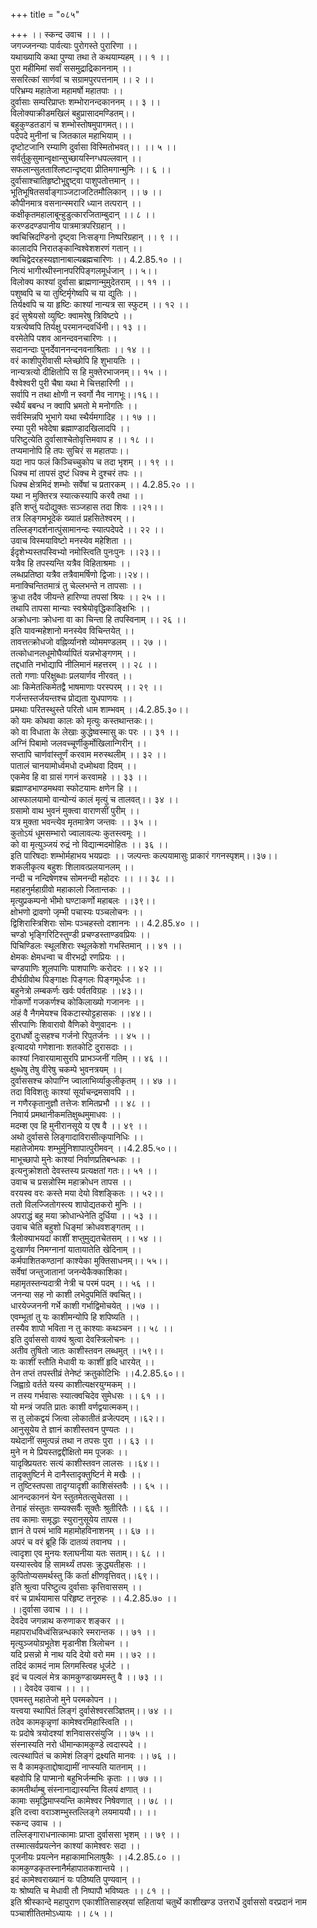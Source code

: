 +++
title = "०८५"

+++
।। स्कन्द उवाच ।। ।।  
जगज्जनन्याः पार्वत्याः पुरोगस्ते पुरारिणा ।।  
यथाख्यायि कथा पुण्या तथा ते कथयाम्यहम् ।। १ ।।  
पुरा महीमिमां सर्वां ससमुद्राद्रिकाननाम् ।।  
ससरित्कां सार्णवां च सग्रामपुरपत्तनाम् ।। २ ।।  
परिभ्रम्य महातेजा महामर्षो महातपाः ।।  
दुर्वासाः सम्परिप्राप्तः शम्भोरानन्दकाननम् ।। ३ ।।  
विलोक्याक्रीडमखिलं बहुप्रासादमण्डितम्।।  
बहुकुण्डतडागं च शम्भोस्तोषमुपागमत्।।।  
पदेपदे मुनीनां च जितकाल महाभियाम् ।।  
दृष्टोटजानि रम्याणि दुर्वासा विस्मितोभवत्।। ।। ५ ।।  
सर्वर्तुकुसुमान्वृक्षान्सुच्छायस्निग्धपल्लवान् ।।  
सफलान्सुलताश्लिष्टान्दृष्ट्वा प्रीतिमगान्मुनिः ।। ६ ।।  
दुर्वासाश्चातिहृष्टोभू्द्दृष्ट्वा पाशुपतोत्तमान् ।।  
भूतिभूषितसर्वाङ्गाञ्जटाजटितमौलिकान् ।। ७ ।।  
कौपीनमात्र वसनान्स्मरारि ध्यान तत्परान् ।।  
कक्षीकृतमहालाबून्हुडुत्कारजिताम्बुदान् ।। ८ ।।  
करण्डदण्डपानीय पात्रमात्रपरिग्रहान् ।।  
क्वचित्त्रिदण्डिनो दृष्ट्वा निःसङ्गा निष्परिग्रहान् ।। ९ ।।  
कालादपि निरातङ्कान्विश्वेशशरणं गतान् ।।  
क्वचिद्वेदरहस्यज्ञानाबाल्यब्रह्मचारिणः ।। 4.2.85.१० ।।  
नित्यं भागीरथीस्नानपरिपिङ्गलमूर्धजान् ।। ५।।  
विलोक्य काश्यां दुर्वासा ब्राह्मणान्मुमुदेतराम् ।। ११ ।।  
पशुष्वपि च या तुष्टिर्मृगेष्वपि च या द्युतिः ।।  
तिर्यक्ष्वपि च या हृष्टिः काश्यां नान्यत्र सा स्फुटम् ।। १२ ।।  
इदं सुश्रेयसो व्युष्टिः क्वामरेषु त्रिविष्टपे ।।  
यत्रत्येष्वपि तिर्यक्षु परमानन्दवर्धिनी।। १३ ।।  
वरमेतेपि पशव आनन्दवनचारिणः ।।  
सदानन्दाः पुनर्देवाननन्दनवनाश्रिताः ।। १४ ।।  
वरं काशीपुरीवासी म्लेच्छोपि हि शुभायतिः ।।  
नान्यत्रत्यो दीक्षितोपि स हि मुक्तेरभाजनम्।। १५ ।।  
वैश्वेश्वरी पुरी चैषा यथा मे चित्तहारिणी ।।  
सर्वापि न तथा क्षोणी न स्वर्गो नैव नागभूः।।१६।।  
स्थैर्यं बबन्ध न क्वापि भ्रमतो मे मनोगतिः ।।  
सर्वस्मिन्नपि भूभागे यथा स्थैर्यमगादिह ।। १७ ।।  
रम्या पुरी भवेदेषा ब्रह्माण्डादखिलादपि ।।  
परिष्टुत्येति दुर्वासाश्चेतोवृत्तिमवाप ह ।। १८ ।।  
तप्यमानोपि हि तपः सुचिरं स महातपाः।।  
यदा नाप फलं किञ्चिच्चुकोप च तदा भृशम् ।। १९ ।।  
धिक्च मां तापसं दुष्टं धिक्च मे दुश्चरं तपः ।।  
धिक्च क्षेत्रमिदं शम्भोः सर्वेषां च प्रतारकम् ।। 4.2.85.२० ।।  
यथा न मुक्तिरत्र स्यात्कस्यापि करवै तथा ।।  
इति शप्तुं यदोद्युक्तः सञ्जहास तदा शिवः ।।२१।।  
तत्र लिङ्गमभूदेकं ख्यातं प्रहसितेश्वरम् ।।  
तल्लिङ्गदर्शनात्पुंसामानन्दः स्यात्पदेपदे ।। २२ ।।  
उवाच विस्मयाविष्टो मनस्येव महेशिता ।।  
ईदृशेभ्यस्तपस्विभ्यो नमोस्त्विति पुनःपुनः ।।२३।।  
यत्रैव हि तपस्यन्ति यत्रैव विहिताश्रमाः ।।  
लब्धप्रतिष्ठा यत्रैव तत्रैवामर्षिणो द्विजाः।।२४।।  
मनाक्चिन्तितमात्रं तु चेल्लभन्ते न तापसाः ।।  
क्रुधा तदैव जीयन्ते हारिण्या तपसां श्रियः ।। २५ ।।  
तथापि तापसा मान्याः स्वश्रेयोवृद्धिकाङ्क्षिभिः ।।  
अक्रोधनाः क्रोधना वा का चिन्ता हि तपस्विनाम् ।। २६ ।।  
इति यावन्महेशानो मनस्येव विचिन्तयेत् ।।  
तावत्तत्क्रोधजो वह्निर्व्यानशे व्योममण्डलम् ।। २७ ।।  
तत्कोधानलधूमोघैर्व्यापितं यन्नभोङ्गणम् ।।  
तद्दधाति नभोद्यापि नीलिमानं महत्तरम् ।। २८ ।।  
ततो गणाः परिक्षुब्धाः प्रलयार्णव नीरवत् ।।  
आः किमेतत्किमेतद्वै भाषमाणाः परस्परम् ।। २९ ।।  
गर्जन्तस्तर्जयन्तश्च प्रोद्यता युधपाणयः ।।  
प्रमथाः परितस्थुस्ते परितो धाम शाम्भवम् ।।4.2.85.३०।।  
को यमः कोथवा कालः को मृत्युः कस्तथान्तकः।।  
को वा विधाता के लेखाः कुद्धेष्वस्मासु कः परः ।। ३१ ।।  
अग्निं पिबामो जलवच्चूर्णीकुर्मोखिलान्गिरीन् ।।  
सप्तापि चार्णवांस्तूर्णं करवाम मरुस्थलीम् ।। ३२ ।।  
पातालं चानयामोर्ध्वमधो दध्मोथवा दिवम् ।।  
एकमेव हि वा ग्रासं गगनं करवामहे ।। ३३ ।।  
ब्रह्माण्डभाण्डमथवा स्फोटयामः क्षणेन हि ।।  
आस्फालयामो वान्योन्यं कालं मृत्युं च तालवत्।। ३४ ।।  
ग्रसामो वाथ भुवनं मुक्त्वा वाराणसीं पुरीम् ।।  
यत्र मुक्ता भवन्त्येव मृतमात्रेण जन्तवः ।। ३५ ।।  
कुतोऽयं धूमसम्भारो ज्वालावल्यः कुतस्त्वमूः ।।  
को वा मृत्युञ्जयं रुद्रं नो विद्यान्मदमोहितः ।। ३६ ।।  
इति पारिषदाः शम्भोर्महाभय भयप्रदाः ।। जल्पन्तः कल्पयामासुः प्राकारं गगनस्पृशम्।।३७।।  
शकलीकृत्य बहुशः शिलावत्प्रलयानलम् ।।  
नन्दी च नन्दिषेणश्च सोमनन्दी महोदरः ।। ।। ३८ ।।  
महाहनुर्महाग्रीवो महाकालो जितान्तकः ।।  
मृत्युप्रकम्पनो भीमो घण्टाकर्णो महाबलः ।।३९।।  
क्षोभणो द्रावणो जृम्भी पचास्यः पञ्चलोचनः ।।  
द्विशिरास्त्रिशिराः सोमः पञ्चहस्तो दशाननः ।। 4.2.85.४० ।।  
चण्डो भृङ्गिरिटिस्तुण्डी प्रचण्डस्ताण्डवप्रियः ।।  
पिचिण्डिलः स्थूलशिराः स्थूलकेशो गभस्तिमान् ।। ४१ ।।  
क्षेमकः क्षेमधन्वा च वीरभद्रो रणप्रियः ।।  
चण्डपाणिः शूलपाणिः पाशपाणिः करोदरः ।। ४२ ।।  
दीर्घग्रीवोथ पिङ्गाक्षः पिङ्गलः पिङ्गमूर्धजः ।।  
बहुनेत्रो लम्बकर्णः खर्वः पर्वतविग्रहः ।।४३।।  
गोकर्णो गजकर्णश्च कोकिलाख्यो गजाननः ।।  
अहं वै नैगमेयश्च विकटास्योट्टहासकः ।।४४।।  
सीरपाणिः शिवारावो वैणिको वेणुवादनः ।।  
दुराधर्षो दुःसहश्च गर्जनो रिपुतर्जनः ।। ४५ ।।  
इत्यादयो गणेशानाः शतकोटि दुरासदाः ।।  
काश्यां निवारयामासुरपि प्राभञ्जनीं गतिम् ।। ४६ ।।  
क्षुब्धेषु तेषु वीरेषु चकम्पे भुवनत्रयम् ।।  
दुर्वाससश्च कोपाग्नि ज्वालाभिर्व्याकुलीकृतम् ।। ४७ ।।  
तदा विविशतुः काश्यां सूर्याचन्द्रमसावपि ।।  
न गणैरकृतानुज्ञौ तत्तेजः शमितप्रभौ ।। ४८ ।।  
निवार्य प्रमथानीकमतिक्षुब्धमुमाधवः ।।  
मदम्श एव हि मुनीरानसूये य एष वै ।। ४९ ।।  
अथो दुर्वाससे लिङ्गादाविरासीत्कृपानिधिः ।।  
महातेजोमयः शम्भुर्मुनिशापात्पुरीमवन् ।।4.2.85.५०।।  
माभूच्छापो मुनेः काश्यां निर्वाणप्रतिबन्धकः ।।  
इत्यनुक्रोशतो देवस्तस्य प्रत्यक्षतां गतः।। ५१ ।।  
उवाच च प्रसन्नोस्मि महाक्रोधन तापस ।।  
वरयस्व वरः कस्ते मया देयो विशङ्कितः ।। ५२।।  
ततो विलज्जितोगस्त्य शापोद्यतकरो मुनिः ।।  
अपराद्धं बहु मया क्रोधान्धेनेति दुर्धिया ।। ५३ ।।  
उवाच चेति बहुशो धिङ्मां क्रोधवशङ्गतम् ।।  
त्रैलोक्याभयदां काशीं शप्तुमुद्यतचेतसम् ।। ५४ ।।  
दुःखार्णव निमग्नानां यातायातेति खेदिनाम् ।।  
कर्मपाशितकण्ठानां काश्येका मुक्तिसाधनम्।। ५५।।  
सर्वेषां जन्तुजातानां जनन्येकैक्काशिका।  
महामृतस्तन्यदात्री नेत्री च परमं पदम् ।। ५६ ।।  
जनन्या सह नो काशी लभेदुपमितिं क्वचित्।।  
धारयेज्जननी गर्भे काशी गर्भाद्विमोचयेत् ।।५७ ।।  
एवम्भूतां तु यः काशीमन्योपि हि शपिष्यति ।।  
तस्यैव शापो भविता न तु काश्याः कथञ्चन ।। ५८ ।।  
इति दुर्वाससो वाक्यं श्रुत्वा देवस्त्रिलोचनः ।।  
अतीव तुषितो जातः काशीस्तवन लब्धमुत् ।।५९।।  
यः काशीं स्तौति मेधावी यः काशीं हृदि धारयेत् ।।  
तेन तप्तं तपस्तीव्रं तेनेष्टं क्रतुकोटिभिः ।।4.2.85.६०।।  
जिह्वाग्रे वर्तते यस्य काशीत्यक्षरयुग्मकम् ।।  
न तस्य गर्भवासः स्यात्क्वचिदेव सुमेधसः ।। ६१ ।।  
यो मन्त्रं जपति प्रातः काशी वर्णद्वयात्मकम्।।  
स तु लोकद्वयं जित्वा लोकातीतं व्रजेत्पदम् ।।६२।।  
आनुसूयेय ते ज्ञानं काशीस्तवन पुण्यतः ।।  
यथेदानीं समुत्पन्नं तथा न तपसः पुरा ।। ६३ ।।  
मुने न मे प्रियस्तद्वद्दीक्षितो मम पूजकः ।।  
यादृक्प्रियतरः सत्यं काशीस्तवन लालसः ।।६४।।  
तादृक्तुष्टिर्न मे दानैस्तादृक्तुष्टिर्न मे मखैः ।।  
न तुष्टिस्तपसा तादृग्यादृशी काशिसंस्तवैः ।। ६५ ।।  
आनन्दकाननं येन स्तुतमेतत्सुचेतसा ।।  
तेनाहं संस्तुतः सम्यक्सर्वैः सूक्तैः श्रुतीरितैः ।। ६६ ।।  
तव कामाः समृद्धाः स्युरानुसूयेय तापस ।।  
ज्ञानं ते परमं भावि महामोहविनाशनम् ।। ६७ ।।  
अपरं च वरं ब्रूहि किं दातव्यं तवानघ ।।  
त्वादृशा एव मुनयः श्लाघनीया यतः सताम्।। ६८ ।।  
यस्यास्त्वेव हि सामर्थ्यं तपसः क्रुद्ध्यतीहसः ।।  
कुपितोप्यसमर्थस्तु किं कर्ता क्षीणवृत्तिवत्।।६९।।  
इति श्रुत्वा परिष्टुत्य दुर्वासाः कृत्तिवाससम् ।।  
वरं च प्रार्थयामास परिहृष्ट तनूरुहः ।। 4.2.85.७० ।।  
।।दुर्वासा उवाच ।। ।।  
देवदेव जगन्नाथ करुणाकर शङ्कर ।।  
महापराधविध्वंसिन्नन्धकारे स्मरान्तक ।। ७१ ।।  
मृत्युञ्जयोग्रभूतेश मृडानीश त्रिलोचन ।।  
यदि प्रसन्नो मे नाथ यदि देयो वरो मम ।। ७२ ।।  
तदिदं कामदं नाम लिगमस्त्विह धूर्जटे ।।  
इदं च पल्वलं मेत्र कामकुण्डाख्यमस्तु वै ।। ७३ ।।  
।। देवदेव उवाच ।। ।।  
एवमस्तु महातेजो मुने परमकोपन ।।  
यत्त्वया स्थापितं लिङ्गं दुर्वासेश्वरसञ्ज्ञितम्।। ७४ ।।  
तदेव कामकृन्नृणां कामेश्वरमिहास्त्विति ।।  
यः प्रदोषे त्रयोदश्यां शनिवासरसंयुजि ।। ७५ ।।  
संस्नास्यति नरो धीमान्कामकुण्डे त्वदास्पदे ।।  
त्वत्स्थापितं च कामेशं लिङ्गं द्रक्ष्यति मानवः ।। ७६ ।।  
स वै कामकृताद्दोषाद्यामीं नाप्स्यति यातनाम् ।।  
बहवोपि हि पाप्मानो बहुभिर्जन्मभिः कृताः ।। ७७ ।।  
कामतीर्थाम्बु संस्नानाद्यास्यन्ति विलयं क्षणात् ।।  
 कामाः समृद्धिमाप्स्यन्ति कामेश्वर निषेवणात् ।। ७८ ।।  
इति दत्त्वा वराञ्शम्भुस्तल्लिङ्गे लयमाययौ।। ।।  
स्कन्द उवाच ।।  
तल्लिङ्गाराधनात्कामाः प्राप्ता दुर्वाससा भृशम् ।। ७९ ।।  
तस्मात्सर्वप्रयत्नेन काश्यां कामेश्वरः सदा ।।  
पूजनीयः प्रयत्नेन महाकामाभिलाषुकैः ।।4.2.85.८० ।।  
कामकुण्डकृतस्नानैर्महापातकशान्तये ।।  
इदं कामेश्वराख्यानं यः पठिष्यति पुण्यवान् ।।  
यः श्रोष्यति च मेधावी तौ निष्पापौ भविष्यतः ।। ८१ ।।  
इति श्रीस्कान्दे महापुराण एकाशीतिसाहस्र्यां सहितायां चतुर्थे काशीखण्ड उत्तरार्धे दुर्वाससो वरप्रदानं नाम पञ्चाशीतितमोऽध्यायः ।। ८५ ।।